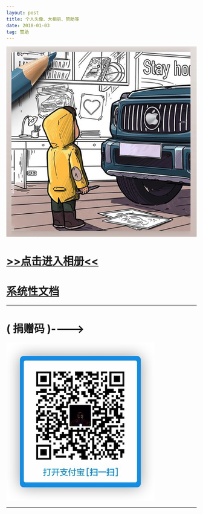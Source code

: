 ```yaml
---
layout: post
title: 个人头像、大相册、赞助等
date: 2018-01-03
tag: 赞助
---
```



![](/media/1.png)
　
# [>>点击进入相册<<](https://stoic-morse-f5865b.netlify.app)



# [系统性文档](https://mkdocs2.rtfd.io)
---
#       ( 捐赠码 )---->
![](/images/payimg/zhifu.jpg)

---
